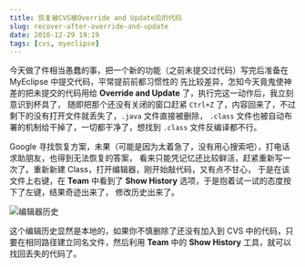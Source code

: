 ```yaml
---
title: 恢复被CVS被Override and Update后的代码
slug: recover-after-override-and-update
date: 2010-12-29 19:19
tags: [cvs, myeclipse]
---
```


今天做了件相当愚蠢的事，把一个新的功能（之前未提交过代码）写完后准备在 MyEclipse 中提交代码，平常提前前都习惯性的
先比较差异，怎知今天竟鬼使神差的把未提交的代码用给 **Override and Update** 了，执行完这一动作后，我立刻意识到杯具了，
随即把那个还没有关闭的窗口赶紧 `Ctrl+Z` 了，内容回来了，不过剩下的没有打开文件就丢失了，`.java` 文件直接被删除，
`.class` 文件也被自动布署的机制给干掉了，一切都干净了，想找到 `.class` 文件反编译都不行。

Google 寻找恢复方案，未果（可能是因为太着急了，没有用心搜索吧），打电话求助朋友，也得到无法恢复的答案，
看来只能凭记忆还比较鲜活，赶紧重新写一次了。重新新建 Class，打开编辑器，刚开始敲代码，又有点不甘心，
于是在该文件上右键，在 **Team** 中看到了 **Show History** 选项，于是抱着试一试的态度按下了左键，结果奇迹出来了，
修改历史出来了。

![编辑器历史](http://pic.yupoo.com/greatghoul_v/AJuwVm5A/zTFkK.png)

这个编辑历史显然是本地的，如果你不慎删除了还没有加入到 CVS 中的代码，只要在相同路径建立同名文件，然后利用 **Team** 
中的 **Show History** 工具，就可以找回丢失的代码了。

